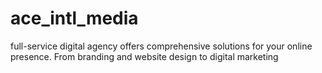# ace_intl_media
 full-service digital agency offers comprehensive solutions for your online presence. From branding and website design to digital marketing 
